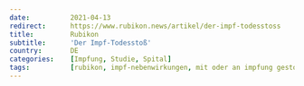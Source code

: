 ```yaml
---
date:          2021-04-13
redirect:      https://www.rubikon.news/artikel/der-impf-todesstoss
title:         Rubikon
subtitle:      'Der Impf-Todesstoß'
country:       DE
categories:    [Impfung, Studie, Spital]
tags:          [rubikon, impf-nebenwirkungen, mit oder an impfung gestorben]
---
```

